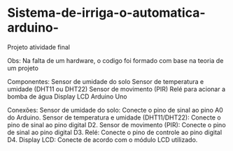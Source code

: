 # Sistema-de-irriga-o-automatica-arduino-
Projeto atividade final

Obs: Na falta de um hardware, o codigo foi formado com base na teoria de um projeto

Componentes:
Sensor de umidade do solo
Sensor de temperatura e umidade (DHT11 ou DHT22)
Sensor de movimento (PIR)
Relé para acionar a bomba de água
Display LCD 
Arduino Uno

Conexões:
Sensor de umidade do solo: Conecte o pino de sinal ao pino A0 do Arduino.
Sensor de temperatura e umidade (DHT11/DHT22): Conecte o pino de sinal ao pino digital D2.
Sensor de movimento (PIR): Conecte o pino de sinal ao pino digital D3.
Relé: Conecte o pino de controle ao pino digital D4.
Display LCD: Conecte de acordo com o módulo LCD utilizado.
